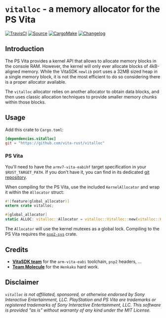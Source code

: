 # `vitalloc` - a memory allocator for the PS Vita

[![TravisCI](https://img.shields.io/travis/vita-rust/vitalloc/master.svg?maxAge=600&style=flat-square)](https://travis-ci.org/vita-rust/vitalloc/builds)
[![Source](https://img.shields.io/badge/source-GitHub-303030.svg?maxAge=86400&style=flat-square)](https://github.com/vita-rust/vitalloc)
[![CargoMake](https://img.shields.io/badge/built%20with-cargo--make-yellow.svg?maxAge=86400&style=flat-square)](https://sagiegurari.github.io/cargo-make)
[![Changelog](https://img.shields.io/badge/keep%20a-changelog-8A0707.svg?maxAge=86400&style=flat-square)](http://keepachangelog.com/)
<!-- [![Codecov](https://img.shields.io/codecov/c/github/althonos/packageurl-rs.svg?maxAge=600&style=flat-square)](https://codecov.io/github/althonos/packageurl-rs) -->
<!-- [![Crate](https://img.shields.io/crates/v/packageurl.svg?maxAge=86400&style=flat-square)](https://crates.io/crates/packageurl) -->
<!-- [![Documentation](https://img.shields.io/badge/docs-latest-4d76ae.svg?maxAge=86400&style=flat-square)](https://docs.rs/packageurl) -->


## Introduction

The PS Vita provides a kernel API that allows to allocate memory blocks in the
console RAM. However, the kernel will only ever allocate blocks of 4kB-aligned
memory. While the VitaSDK `newlib` port uses a 32MB sized heap in a single
memory block, it is not the most efficient to do so considering there is a
proper allocator available.

The `vitalloc` allocator relies on another allocator to obtain data blocks, and
then uses classic allocation techniques to provide smaller memory chunks within
those blocks.

## Usage

Add this crate to `Cargo.toml`:
```toml
[dependencies.vitalloc]
git = "https://github.com/vita-rust/vitalloc"
```

### PS Vita

You'll need to have the `armv7-vita-eabihf` target specification in your
`$RUST_TARGET_PATH`. If you don't have it, you can find in its dedicated
[git repository](https://github.com/vita-rust/common).

When compiling for the PS Vita, use the included `KernelAllocator` and wrap it
within the `Allocator` struct:
```rust
#![feature(global_allocator)]
extern crate vitalloc;

#[global_allocator]
static ALLOC: vitalloc::Allocator = vitalloc::Vitalloc::new(vitalloc::KernelAllocator::new());
```

The `Allocator` will use the kernel mutexes as a global lock. Compiling to the
PS Vita requires the [`psp2-sys`](https://github.com/vita-rust/psp2-sys) crate.


## Credits

* [**VitaSDK team**](http://vitasdk.org/) for the `arm-vita-eabi` toolchain, `psp2` headers, ...
* [**Team Molecule**](http://henkaku.xyz/) for the `Henkaku` hard work.


## Disclaimer

*`vitalloc` is not affiliated, sponsored, or otherwise endorsed by Sony
Interactive Entertainment, LLC. PlayStation and PS Vita are trademarks or
registered trademarks of Sony Interactive Entertainment, LLC. This software is
provided "as is" without warranty of any kind under the MIT License.*

